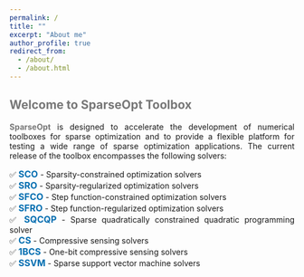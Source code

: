 ```yaml
---
permalink: /
title: ""
excerpt: "About me"
author_profile: true
redirect_from: 
  - /about/
  - /about.html
---
```


<style>
a:link {
  text-decoration: none;
}

a:visited {
  text-decoration: none;
}

a:hover {
  text-decoration: underline;
}

a:active {
  text-decoration: underline;
}
</style>

##  <span style="color:#777777"> Welcome to SparseOpt Toolbox </span> 

<div style="text-align:justify">  
<b style="color:#777777">SparseOpt</b> is designed to accelerate the development of numerical toolboxes for sparse optimization and to provide a flexible platform for testing a wide range of sparse optimization applications. 
<!--For more information, please refer to <a style="font-size: 16px; font-weight: bold;color:#006DB0" href="" target="_blank">menu-of-SparseOpt</a>. -->
The current release of the toolbox encompasses the following solvers:
</div>

<p style="line-height: 2;"></p>

<div style="text-align:justify"> ✅ <a style="font-size: 16px; font-weight: bold;color:#006DB0" href="https://sparseopt.github.io/SCO/" target="_blank">SCO</a> - Sparsity-constrained optimization solvers</div>
<div style="text-align:justify"> ✅ <a style="font-size: 16px; font-weight: bold;color:#006DB0" href="https://sparseopt.github.io/SRO/" target="_blank">SRO</a> - Sparsity-regularized optimization solvers</div>
<div style="text-align:justify"> ✅ <a style="font-size: 16px; font-weight: bold;color:#006DB0" href="https://sparseopt.github.io/SFCO/" target="_blank">SFCO</a> - Step function-constrained optimization solvers</div>
<div style="text-align:justify"> ✅ <a style="font-size: 16px; font-weight: bold;color:#006DB0" href="https://sparseopt.github.io/SFRO/" target="_blank">SFRO</a> - Step function-regularized optimization solvers</div>
<div style="text-align:justify"> ✅ <a style="font-size: 16px; font-weight: bold;color:#006DB0" href="https://sparseopt.github.io/SQCQP/" target="_blank">SQCQP</a> - Sparse quadratically constrained quadratic programming solver</div>
<div style="text-align:justify"> ✅ <a style="font-size: 16px; font-weight: bold;color:#006DB0" href="https://sparseopt.github.io/CS/" target="_blank">CS</a> - Compressive sensing solvers</div>
<div style="text-align:justify"> ✅ <a style="font-size: 16px; font-weight: bold;color:#006DB0" href="https://sparseopt.github.io/1BCS/" target="_blank">1BCS</a> - One-bit compressive sensing solvers</div>
<div style="text-align:justify"> ✅ <a style="font-size: 16px; font-weight: bold;color:#006DB0" href="https://sparseopt.github.io/SSVM/" target="_blank">SSVM</a> - Sparse support vector machine solvers</div>

<p style="line-height: 4;"></p>

<script type='text/javascript' id='mapmyvisitors' src='https://mapmyvisitors.com/map.js?cl=006db0&w=250&t=tt&d=HPcu2PQQVqpyclUxmAqbL9iwvLM8SXHaoaSE5UQQZL4&co=ffffff&ct=006db0'></script>

<!--
|<span style="color:#ffffff"> Package </span>|<span style="color:#ffffff"> Description </span> &nbsp; &nbsp; &nbsp; &nbsp; &nbsp; &nbsp; &nbsp; &nbsp; &nbsp; &nbsp; &nbsp; &nbsp; &nbsp; &nbsp; &nbsp; &nbsp; &nbsp; &nbsp; &nbsp; &nbsp; &nbsp; &nbsp; |
|:--|:--|
|☑️ <a style="font-size: 16px; font-weight: bold;color:#006DB0" href="https://sparseopt.github.io/SCO/" target="_blank">SCO</a> |- Sparsity-constrained optimization solvers|
|☑️ <a style="font-size: 16px; font-weight: bold;color:#006DB0" href="https://sparseopt.github.io/SRO/" target="_blank">SRO</a> |- Sparsity-regularized optimization solvers|
|☑️ <a style="font-size: 16px; font-weight: bold;color:#006DB0" href="https://sparseopt.github.io/SFCO/" target="_blank">SFCO</a> |- Step function-constrained optimization solvers|
|☑️ <a style="font-size: 16px; font-weight: bold;color:#006DB0" href="https://sparseopt.github.io/SFRO/" target="_blank">SFRO</a> |- Step function-regularized optimization solvers|
|☑️ <a style="font-size: 16px; font-weight: bold;color:#006DB0" href="https://sparseopt.github.io/SQCQP/" target="_blank">SQCQP</a> |- Sparse quadratically constrained quadratic programming solver|
|☑️ <a style="font-size: 16px; font-weight: bold;color:#006DB0" href="https://sparseopt.github.io/CS/" target="_blank">CS</a> |- Compressive sensing solvers|
|☑️ <a style="font-size: 16px; font-weight: bold;color:#006DB0" href="https://sparseopt.github.io/1BCS/" target="_blank">1BCS</a> |- One-bit compressive sensing solver|
|☑️ <a style="font-size: 16px; font-weight: bold;color:#006DB0" href="https://sparseopt.github.io/SSVM/" target="_blank">SSVM</a> |- Sparse support vector machine solvers|

- 🧰 <a style="font-size: 16px; font-weight: bold;color:#006DB0" href="https://sparseopt.github.io/SCO/" target="_blank">SCO</a> - Sparsity-constrained optimization solvers.
- 🧰 <a style="font-size: 16px; font-weight: bold;color:#006DB0" href="https://sparseopt.github.io/SRO/" target="_blank">SRO</a> - Sparsity-regularized optimization solvers.
- 🧰 <a style="font-size: 16px; font-weight: bold;color:#006DB0" href="https://sparseopt.github.io/SFCO/" target="_blank">SFCO</a> - Step function-constrained optimization solvers.
- 🧰 <a style="font-size: 16px; font-weight: bold;color:#006DB0" href="https://sparseopt.github.io/SFRO/" target="_blank">SFRO</a> - Step function-regularized optimization solvers.
- 🧰 <a style="font-size: 16px; font-weight: bold;color:#006DB0" href="https://sparseopt.github.io/SQCQP/" target="_blank">SQCQP</a> - Sparse quadratically constrained quadratic programming solver.
- 🧰 <a style="font-size: 16px; font-weight: bold;color:#006DB0" href="https://sparseopt.github.io/CS/" target="_blank">CS</a> - Compressive sensing solvers.
- 🧰 <a style="font-size: 16px; font-weight: bold;color:#006DB0" href="https://sparseopt.github.io/1BCS/" target="_blank">1BCS</a> - One-bit compressive sensing solver.
- 🧰 <a style="font-size: 16px; font-weight: bold;color:#006DB0" href="https://sparseopt.github.io/SSVM/" target="_blank">SSVM</a> - Sparse support vector machine solvers.

<p style="line-height: 2;"></p>

  <table border="2" width="0.5">
      <tr>
        <td style="width:5%" align="left"> <a style="font-size: 16px; font-weight: bold;color:#006DB0" href="https://sparseopt.github.io/SCO/" target="_blank">SCO</a> </td>
        <td style="width:95%" align="left"> <span style="font-size: 17px"> - Sparsity-constrained optimization solvers </span>  </td> 
      </tr>
      <tr>
        <td style="width:5%" align="left"> <a style="font-size: 16px; font-weight: bold;color:#006DB0" href="https://sparseopt.github.io/SRO/" target="_blank">SRO</a> </td>
        <td style="width:95%" align="left"> <span style="font-size: 17px"> - Sparsity-regularized optimization solvers </span> </td> 
      </tr>
      <tr>
        <td style="width:5%" align="left"> <a style="font-size: 16px; font-weight: bold;color:#006DB0" href="https://sparseopt.github.io/SFCO/" target="_blank">SFCO</a> </td>
        <td style="width:95%" align="left"> <span style="font-size: 17px"> - Step function-constrained optimization solvers </span> </td> 
      </tr>
      <tr>
        <td style="width:5%" align="left"> <a style="font-size: 16px; font-weight: bold;color:#006DB0" href="https://sparseopt.github.io/SFRO/" target="_blank">SFRO</a> </td>
        <td style="width:95%" align="left"> <span style="font-size: 17px"> - Step function-regularized optimization solvers </span> </td> 
       </tr>
       <tr>
        <td style="width:5%" align="left"> <a style="font-size: 16px; font-weight: bold;color:#006DB0" href="https://sparseopt.github.io/SQCQP/" target="_blank">SQCQP</a> </td>
        <td style="width:95%" align="left"> <span style="font-size: 17px"> - Sparse quadratically constrained quadratic programming solver </span> </td> 
      </tr>
      <tr>
        <td style="width:5%" align="left"> <a style="font-size: 16px; font-weight: bold;color:#006DB0" href="https://sparseopt.github.io/CS/" target="_blank">CS</a> </td>
        <td style="width:95%" align="left"> <span style="font-size: 17px"> - Compressive sensing solvers </span> </td> 
      </tr>
      <tr>
        <td style="width:5%" align="left"> <a style="font-size: 16px; font-weight: bold;color:#006DB0" href="https://sparseopt.github.io/1BCS/" target="_blank">1BCS</a> </td>
        <td style="width:95%" align="left"> <span style="font-size: 17px"> - One-bit compressive sensing solver </span> </td> 
      </tr>
      <tr>
        <td style="width:5%" align="left"> <a style="font-size: 16px; font-weight: bold;color:#006DB0" href="https://sparseopt.github.io/SSVM/" target="_blank">SSVM</a> </td>
        <td style="width:95%" align="left"> <span style="font-size: 17px"> - Sparse support vector machine solvers </span> </td> 
      </tr>
      </table> 
    -->  
